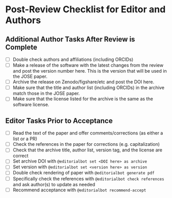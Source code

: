 # Post-Review Checklist for Editor and Authors

## Additional Author Tasks After Review is Complete
- [ ] Double check authors and affiliations (including ORCIDs)
- [ ] Make a release of the software with the latest changes from the review and post the version number here. This is the version that will be used in the JOSE paper.  
- [ ] Archive the release on Zenodo/figshare/etc and post the DOI here.
- [ ] Make sure that the title and author list (including ORCIDs) in the archive match those in the JOSE paper.
- [ ] Make sure that the license listed for the archive is the same as the software license.

## Editor Tasks Prior to Acceptance
- [ ] Read the text of the paper and offer comments/corrections (as either a list or a PR)
- [ ] Check the references in the paper for corrections (e.g. capitalization)
- [ ] Check that the archive title, author list, version tag, and the license are correct
- [ ] Set archive DOI with ``@editorialbot set <DOI here> as archive``
- [ ] Set version with ``@editorialbot set <version here> as version``
- [ ] Double check rendering of paper with ``@editorialbot generate pdf``
- [ ] Specifically check the references with ``@editorialbot check references`` and ask author(s) to update as needed
- [ ] Recommend acceptance with ``@editorialbot recommend-accept``
